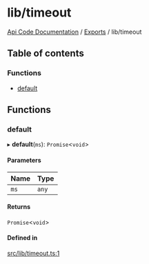 # lib/timeout
[Api Code Documentation](../README.md) / [Exports](../modules.md) / lib/timeout

## Table of contents

### Functions

- [default](lib_timeout.md#default)

## Functions

### default

▸ **default**(`ms`): `Promise`\<`void`\>

#### Parameters

| Name | Type |
| :------ | :------ |
| `ms` | `any` |

#### Returns

`Promise`\<`void`\>

#### Defined in

[src/lib/timeout.ts:1](https://github.com/openkfw/TruBudget/blob/c993c60c/api/src/lib/timeout.ts#L1)
